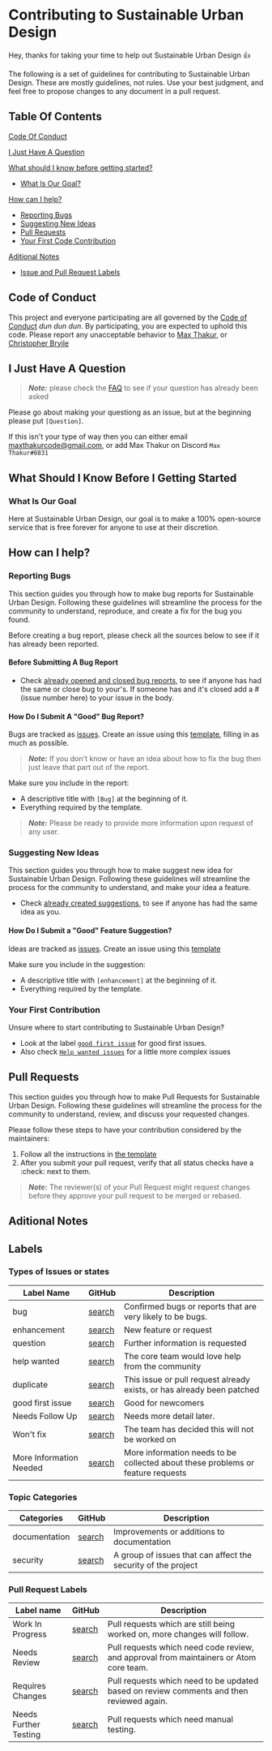 # Contributing to Sustainable Urban Design

Hey, thanks for taking your time to help out Sustainable Urban Design :thumbsup: 

The following is a set of guidelines for contributing to Sustainable Urban Design. These are mostly guidelines, not rules. Use your best judgment, and feel free to propose changes to any document in a pull request.

## Table Of Contents

[Code Of Conduct](#code-of-conduct)

[I Just Have A Question](#i-just-have-a-question)

[What should I know before getting started?](#what-should-i-know-before-i-getting-started)
* [What Is Our Goal?](#what-is-our-goal)

[How can I help?](#how-can-i-help)
* [Reporting Bugs](#reporting-bugs)
* [Suggesting New Ideas](#suggesting-new-ideas)
* [Pull Requests](#pull-requests)
* [Your First Code Contribution]()

[Aditional Notes](#aditional-notes)

* [Issue and Pull Request Labels](#labels)

## Code of Conduct
This project and everyone participating are all governed by the [Code of Conduct](.github/CODE_OF_CONDUCT.md) *dun dun dun*. By participating, you are expected to uphold this code. Please report any unacceptable behavior to [Max Thakur](https://github.com/maxthakurcodes), or [Christopher Bryile](https://github.com/brylie)

## I Just Have A Question
>***Note:*** please check the [FAQ](https://sustainableurbandesign.space/faq) to see if your question has already been asked

Please go about making your questiong as an issue, but at the beginning please put `[Question]`.

If this isn't your type of way then you can either email maxthakurcode@gmail.com, or add Max Thakur on Discord `Max Thakur#0831`

## What Should I Know Before I Getting Started

### What Is Our Goal

Here at Sustainable Urban Design, our goal is to make a 100% open-source service that is free forever for anyone to use at their discretion.

## How can I help?

### Reporting Bugs

This section guides you through how to make bug reports for Sustainable Urban Design. Following these guidelines will streamline the process for the community to understand, reproduce, and create a fix for the bug you found.

Before creating a bug report, please check all the sources below to see if it has already been reported.

#### Before Submitting A Bug Report

* Check [already opened and closed bug reports](https://github.com/SustainableUrbanDesign/app/issues?q=is%3Aissue+label%3Abug), to see if anyone has had the same or close bug to your's. If someone has and it's closed add a #(issue number here) to your issue in the body.

#### How Do I Submit A "Good" Bug Report?
Bugs are tracked as [issues](github.com/SustainableUrbanDesign/app/issues). Create an issue using this [template](.github/Templates/bug_report.md), filling in as much as possible. 

> ***Note:*** If you don't know or have an idea about how to fix the bug then just leave that part out of the report.

Make sure you include in the report:
* A descriptive title with `[Bug]` at the beginning of it.
* Everything required by the template.

>***Note:*** Please be ready to provide more information upon request of any user.

### Suggesting New Ideas

This section guides you through how to make suggest new idea for Sustainable Urban Design. Following these guidelines will streamline the process for the community to understand, and make your idea a feature.

* Check [already created suggestions](https://github.com/SustainableUrbanDesign/app/labels/enhancement), to see if anyone has had the same idea as you.

#### How Do I Submit a "Good" Feature Suggestion?
Ideas are tracked as [issues](github.com/SustainableUrbanDesign/app/issues). Create an issue using this [template](.github/Templates/feature_request.md)

Make sure you include in the suggestion:
* A descriptive title with `[enhancement]` at the beginning of it.
* Everything required by the template.

### Your First Contribution 

Unsure where to start contributing to Sustainable Urban Design?
* Look at the label [`good first issue`](https://github.com/SustainableUrbanDesign/app/labels/good%20first%20issue) for good first issues.
* Also check [`Help wanted issues`](https://github.com/SustainableUrbanDesign/app/labels/help%20wanted) for a little more complex issues

## Pull Requests

This section guides you through how to make Pull Requests for Sustainable Urban Design. Following these guidelines will streamline the process for the community to understand, review, and discuss your requested changes.

Please follow these steps to have your contribution considered by the maintainers:

1. Follow all the instructions in [the template](.github/Templates/PULL_REQUEST_TEMPLATE.md)
2. After you submit your pull request, verify that all status checks have a :check: next to them.

>***Note:*** The reviewer(s) of your Pull Request might request changes before they approve your pull request to be merged or rebased.

## Aditional Notes

## Labels

### Types of Issues or states

| Label Name              | GitHub                                                                                     | Description                                                                     |
|-------------------------|--------------------------------------------------------------------------------------------|---------------------------------------------------------------------------------|
| bug                     | [search](https://github.com/SustainableUrbanDesign/app/labels/bug)                         | Confirmed bugs or reports that are very likely to be bugs.                      |
| enhancement             | [search](https://github.com/SustainableUrbanDesign/app/labels/enhancement)                 | New feature or request                                                          |
| question                | [search](https://github.com/SustainableUrbanDesign/app/labels/question)                    | Further information is requested                                                |
| help wanted             | [search](https://github.com/SustainableUrbanDesign/app/labels/help%20wanted)               | The core team would love help from the community                                |
| duplicate               | [search](https://github.com/SustainableUrbanDesign/app/labels/duplicate)                   | This issue or pull request already exists, or has already been patched          |
| good first issue        | [search](https://github.com/SustainableUrbanDesign/app/labels/good%20first%20issue)        | Good for newcomers                                                              |
| Needs Follow Up         | [search](https://github.com/SustainableUrbanDesign/app/labels/Needs%20Follow%20Up)         | Needs more detail later.                                                        |
| Won't fix               | [search](https://github.com/SustainableUrbanDesign/app/labels/wont%20fix)                  | The team has decided this will not be worked on                                 |
| More Information Needed | [search](https://github.com/SustainableUrbanDesign/app/labels/More%20Information%20Needed) | More information needs to be collected about these problems or feature requests |

### Topic Categories

| Categories    | GitHub                                                                       | Description                                                   |
|---------------|------------------------------------------------------------------------------|---------------------------------------------------------------|
| documentation | [search](https://github.com/SustainableUrbanDesign/app/labels/documentation) | Improvements or additions to documentation                    |
| security      | [search](https://github.com/SustainableUrbanDesign/app/labels/security)      | A group of issues that can affect the security of the project |

### Pull Request Labels
| Label name            | GitHub                                                                                      | Description                                                                              |
|-----------------------|---------------------------------------------------------------------------------------------|------------------------------------------------------------------------------------------|
| Work In Progress      | [search](https://github.com/SustainableUrbanDesign/app/labels/Work%20In%20Progress)         | Pull requests which are still being worked on, more changes will follow.                 |
| Needs Review          | [search](https://github.com/SustainableUrbanDesign/app/labels/Needs%20Review)               | Pull requests which need code review, and approval from maintainers or Atom core team.   |
| Requires Changes      | [search](https://github.com/SustainableUrbanDesign/app/labels/Requires%20Changes)           | Pull requests which need to be updated based on review comments and then reviewed again. |
| Needs Further Testing | [search](https://github.com/SustainableUrbanDesign/app/labels/Requires%20Further%20Testing) | Pull requests which need manual testing.                                                 |
